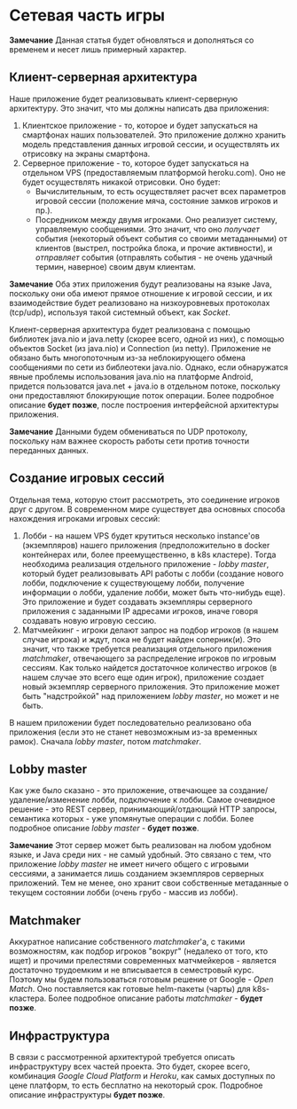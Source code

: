 # Сетевая часть игры

**Замечание** Данная статья будет обновляться и дополняться со временем и несет лишь примерный характер.

## Клиент-серверная архитектура
Наше приложение будет реализовывать клиент-серверную архитектуру. Это значит, что мы должны написать два приложения:
1. Клиентское приложение - то, которое и будет запускаться на смартфонах наших пользователей. Это приложение должно хранить модель представления данных игровой сессии, и осуществлять их отрисовку на экраны смартфона.
2. Серверное приложение - то, которое будет запускаться на отдельном VPS (предоставляемым платформой heroku.com). Оно не будет осуществлять никакой отрисовки. Оно будет:
   * Вычислительным, то есть осуществляет расчет всех параметров игровой сессии (положение мяча, состояние замков игроков и пр.). 
   * Посредником между двумя игроками. Оно реализует систему, управляемую сообщениями. Это значит, что оно *получает* события (некоторый объект события со своими метаданными) от клиентов (выстрел, постройка блока, и прочие активности), и *отправляет* события (отправлять события - не очень удачный термин, наверное) своим двум клиентам.

**Замечание** Оба этих приложения будут реализованы на языке Java, поскольку они оба имеют прямое отношение к игровой сессии, и их взаимодействие будет реализовано на низкоуровневых протоколах (tcp/udp), используя такой системный объект, как *Socket*.

Клиент-серверная архитектура будет реализована с помощью библиотек java.nio и java.netty (скорее всего, одной из них), с помощью объектов Socket (из java.nio) и Connection (из netty). Приложение не обязано быть многопоточным из-за неблокирующего обмена сообщениями по сети из библеотеки java.nio. Однако, если обнаружатся явные проблемы использования java.nio на платформе Android, придется пользоватся java.net + java.io в отдельном потоке, поскольку они предоставляют блокирующие поток операции.  Более подробное описание **будет позже**, после построения интерфейсной архитектуры приложения. 

**Замечание**
Данными будем обмениваться по UDP протоколу, поскольку нам важнее скорость работы сети против точности переданных данных.

## Создание игровых сессий
Отдельная тема, которую стоит рассмотреть, это соединение игроков друг с другом. В современном мире существует два основных способа нахождения игроками игровых сессий:
1. Лобби - на нашем VPS будет крутиться несколько instance'ов (экземпляров) нашего приложения (предположительно в docker контейнерах или, более преемущественно, в k8s кластере). Тогда необходима реализация отдельного приложение - *lobby master*, который будет реализовывать API работы с лобби (создание нового лобби, подключение к существующему лобби, получение информации о лобби, удаление лобби, может быть что-нибудь еще). Это приложение и будет создавать экземпляры серверного приложения с заданными IP адресами игроков, иначе говоря создавать новую игровую сессию.
2. Матчмейкинг - игроки делают запрос на подбор игроков (в нашем случае игрока) и ждут, пока не будет найден соперник(и). Это значит, что также требуется реализация отдельного приложения *matchmaker*, отвечающего за распределение игроков по игровым сессиям. Как только найдется достаточное количество игроков (в нашем случае это всего еще один игрок), приложение создает новый экземпляр серверного приложения. Это приложение может быть "надстройкой" над приложением *lobby master*, но может и не быть. 

В нашем приложении будет последовательно реализовано оба приложения (если это не станет невозможным из-за временных рамок). Сначала *lobby master*, потом *matchmaker*. 

## Lobby master
Как уже было сказано - это приложение, отвечающее за создание/удаление/изменение лобби, подключение к лобби. 
Самое очевидное решение - это REST сервер, принимающий/отдающий HTTP запросы, семантика которых - уже упомянутые операции с лобби. Более подробное описание *lobby master* - **будет позже**.

**Замечание** Этот сервер может быть реализован на любом удобном языке, и Java среди них - не самый удобный. Это связано с тем, что приложение *lobby master* не имеет ничего общего с игровыми сессиями, а занимается лишь созданием экземпляров серверных приложений. Тем не менее, оно хранит свои собственные метаданные о текущем состоянии лобби (очень грубо - массив из лобби).

## Matchmaker 
Аккуратное написание собственного *matchmaker*'а, с такими возможностям, как подбор игроков "вокруг" (недалеко от того, кто ищет) и прочими прелестями современных матчмейкеров - является достаточно трудоемким и не вписывается в семестровый курс. Поэтому мы будем пользоваться готовым решение от Google - *Open Match*. Оно поставляется как готовые helm-пакеты (чарты) для k8s-кластера. Более подробное описание работы *matchmaker* - **будет позже**.

## Инфраструктура
В связи с рассмотренной архитектурой требуется описать инфраструктуру всех частей проекта. Это будет, скорее всего, комбинация *Google Cloud Platform* и *Heroku*, как самых доступных по цене платформ, то есть бесплатно на некоторый срок. Подробное описание инфраструктуры **будет позже**.
